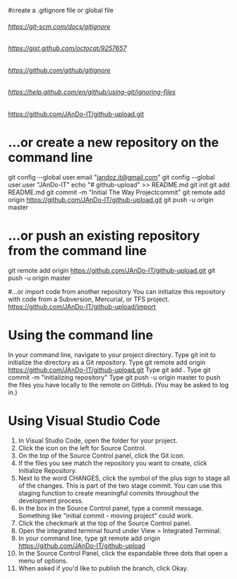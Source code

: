 
#create a .gitignore file or global file
###### https://git-scm.com/docs/gitignore
######  https://gist.github.com/octocat/9257657
######  https://github.com/github/gitignore
######  https://help.github.com/en/github/using-git/ignoring-files
https://github.com/JAnDo-IT/github-upload.git

# …or create a new repository on the command line
git config --global user.email "jandoz.it@gmail.com"
git config --global user.user "JAnDo-IT"
echo "# github-upload" >> README.md
git init
git add README.md
git commit -m "Initial The Way Projectcommit"
git remote add origin https://github.com/JAnDo-IT/github-upload.git
git push -u origin master

# …or push an existing repository from the command line
git remote add origin https://github.com/JAnDo-IT/github-upload.git
git push -u origin master

#…or import code from another repository
You can initialize this repository with code from a Subversion, Mercurial, or TFS project.
https://github.com/JAnDo-IT/github-upload/import

# Using the command line

In your command line, navigate to your project directory. Type git init to initialize the directory as a Git repository.
Type git remote add origin https://github.com/JAnDo-IT/github-upload.git
Type git add .
Type git commit -m "initializing repository"
Type git push -u origin master to push the files you have locally to the remote on GitHub. (You may be asked to log in.)

# Using Visual Studio Code
1. In Visual Studio Code, open the folder for your project.
2. Click the icon on the left for Source Control.
3. On the top of the Source Control panel, click the Git icon.
4. If the files you see match the repository you want to create, click Initialize Repository.
5. Next to the word CHANGES, click the symbol of the plus sign to stage all of the changes.
	This is part of the two stage commit. You can use this staging function to create meaningful commits throughout the development process.
6. In the box in the Source Control panel, type a commit message. Something like "initial commit - moving project" could work.
7. Click the checkmark at the top of the Source Control panel.
8. Open the integrated terminal found under View > Integrated Terminal.
9. In your command line, type git remote add origin https://github.com/JAnDo-IT/github-upload
10. In the Source Control Panel, click the expandable three dots that open a menu of options.
11. When asked if you'd like to publish the branch, click Okay.

